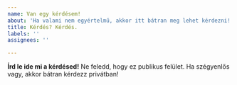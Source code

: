 ```yaml
---
name: Van egy kérdésem!
about: 'Ha valami nem egyértelmű, akkor itt bátran meg lehet kérdezni! '
title: Kérdés? Kérdés.
labels: ''
assignees: ''

---
```


**Írd le ide mi a kérdésed!**
Ne feledd, hogy ez publikus felület. Ha szégyenlős vagy, akkor bátran kérdezz privátban!
